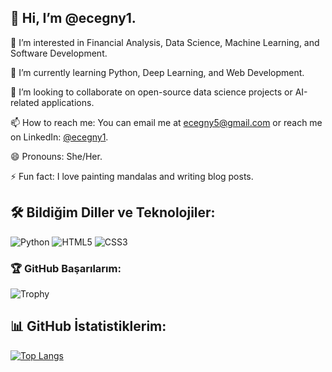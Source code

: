 ## 👋 Hi, I’m @ecegny1.

👀 I’m interested in Financial Analysis, Data Science, Machine Learning, and Software Development.

🌱 I’m currently learning Python, Deep Learning, and Web Development.

💞️ I’m looking to collaborate on open-source data science projects or AI-related applications.

📫 How to reach me: You can email me at ecegny5@gmail.com or reach me on LinkedIn: [@ecegny1](https://www.linkedin.com/in/ecegny1).

😄 Pronouns: She/Her.

⚡ Fun fact: I love painting mandalas and  writing blog posts.

## 🛠️ Bildiğim Diller ve Teknolojiler:
![Python](https://img.shields.io/badge/-Python-3776AB?style=flat-square&logo=python&logoColor=white)
![HTML5](https://img.shields.io/badge/-HTML5-E34F26?style=flat-square&logo=html5&logoColor=white)
![CSS3](https://img.shields.io/badge/-CSS3-1572B6?style=flat-square&logo=css3)

### 🏆 GitHub Başarılarım:
![Trophy](https://github-profile-trophy.vercel.app/?username=ecegny1&theme=flat&no-frame=true&margin-w=10&margin-h=10)



## 📊 GitHub İstatistiklerim:
[![Top Langs](https://github-readme-stats.vercel.app/api/top-langs/?username=ecegny1&layout=compact)](https://github.com/ecegny1/github-readme-stats)
